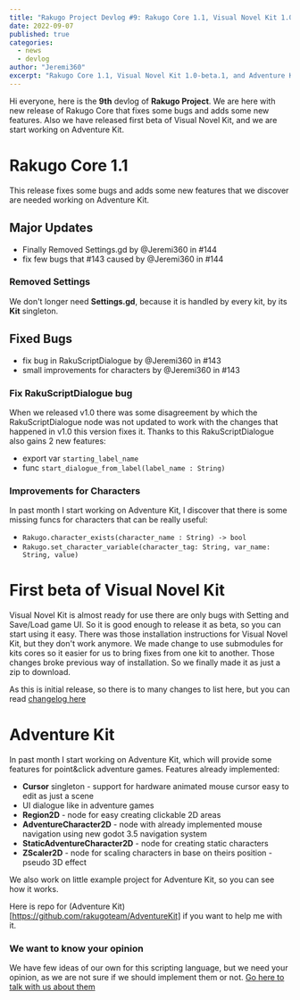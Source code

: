 ```yaml
---
title: "Rakugo Project Devlog #9: Rakugo Core 1.1, Visual Novel Kit 1.0-beta.1, and Adventure Kit progress"
date: 2022-09-07
published: true
categories:
  - news
  - devlog
author: "Jeremi360"
excerpt: "Rakugo Core 1.1, Visual Novel Kit 1.0-beta.1, and Adventure Kit progress"
---
```


Hi everyone, here is the **9th** devlog of **Rakugo Project**.
We are here with new release of Rakugo Core that fixes some bugs and adds some new features.
Also we have released first beta of Visual Novel Kit, and we are start working on Adventure Kit.

# Rakugo Core 1.1

This release fixes some bugs and adds some new features that we discover are needed working on Adventure Kit.

## Major Updates

- Finally Removed Settings.gd by @Jeremi360 in #144
- fix few bugs that #143 caused by @Jeremi360 in #144

### Removed Settings

We don't longer need **Settings.gd**, because it is handled by every kit, by its **Kit** singleton. 

## Fixed Bugs

- fix bug in RakuScriptDialogue by @Jeremi360 in #143
- small improvements for characters by @Jeremi360 in #143

### Fix RakuScriptDialogue bug

When we released v1.0 there was some disagreement by which the RakuScriptDialogue
node was not updated to work with the changes that happened in v1.0 this version fixes it.
Thanks to this RakuScriptDialogue also gains 2 new features:
- export var `starting_label_name`
- func `start_dialogue_from_label(label_name : String)`

### Improvements for Characters

In past month I start working on Adventure Kit,
I discover that there is some missing funcs for characters that can be really useful:
- `Rakugo.character_exists(character_name : String) -> bool`
- `Rakugo.set_character_variable(character_tag: String, var_name: String, value)`

# First beta of Visual Novel Kit
Visual Novel Kit is almost ready for use there are only bugs with Setting and Save/Load game UI.
So it is good enough to release it as beta, so you can start using it easy.
There was those installation instructions for Visual Novel Kit, but they don't work anymore.
We made change to use submodules for kits cores so it easier for us to bring fixes from one kit to another.
Those changes broke previous way of installation.
So we finally made it as just a zip to download.

As this is initial release, so there is to many changes to list here,
but you can read [changelog here](https://github.com/rakugoteam/VisualNovelKit/releases/tag/1.0-beta.1)

# Adventure Kit

In past month I start working on Adventure Kit,
which will provide some features for point&click adventure games.
Features already implemented:
- **Cursor** singleton - support for hardware animated mouse cursor easy to edit as just a scene
- UI dialogue like in adventure games
- **Region2D** - node for easy creating clickable 2D areas
- **AdventureCharacter2D** - node with already implemented mouse navigation using new godot 3.5 navigation system
- **StaticAdventureCharacter2D** - node for creating static characters
- **ZScaler2D** - node for scaling characters in base on theirs position - pseudo 3D effect

We also work on little example project for Adventure Kit, so you can see how it works.

Here is repo for (Adventure Kit)[https://github.com/rakugoteam/AdventureKit] if you want to help me with it.

### We want to know your opinion 

We have few ideas of our own for this scripting language, 
but we need your opinion, as we are not sure if we should implement them or not.
[Go here to talk with us about them](https://github.com/rakugoteam/Rakugo/issues?q=is%3Aopen+is%3Aissue+label%3Adiscussion)


